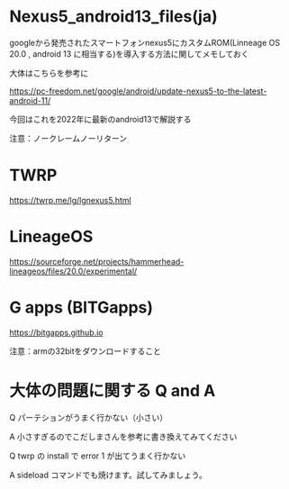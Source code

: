 # Nexus5_android13_files(ja)

googleから発売されたスマートフォンnexus5にカスタムROM(Linneage OS 20.0 , android 13 に相当する)を導入する方法に関してメモしておく

大体はこちらを参考に

https://pc-freedom.net/google/android/update-nexus5-to-the-latest-android-11/

今回はこれを2022年に最新のandroid13で解説する

注意：ノークレームノーリターン

# TWRP

https://twrp.me/lg/lgnexus5.html



# LineageOS

https://sourceforge.net/projects/hammerhead-lineageos/files/20.0/experimental/


# G apps (BITGapps)

https://bitgapps.github.io

注意：armの32bitをダウンロードすること

# 大体の問題に関する Q and A


<p>Q パーテションがうまく行かない（小さい）</p>
<p>A 小さすぎるのでこだしまさんを参考に書き換えてみてください</p>
  
<p>Q twrp の install で error 1 が出てうまく行かない</p>
<p>A sideload コマンドでも焼けます。試してみましょう。</p>
